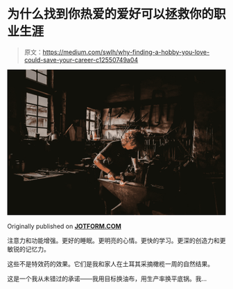 # 为什么找到你热爱的爱好可以拯救你的职业生涯

> 原文：<https://medium.com/swlh/why-finding-a-hobby-you-love-could-save-your-career-c12550749a04>

![](img/8441d1166195364075af95c33e6d45dd.png)

Originally published on [**JOTFORM.COM**](https://www.jotform.com/blog/art-of-hobbies/)

注意力和功能增强。更好的睡眠。更明亮的心情。更快的学习。更深的创造力和更敏锐的记忆力。

这些不是特效药的效果。它们是我和家人在土耳其采摘橄榄一周的自然结果。

这是一个我从未错过的承诺——我用目标换油布，用生产率换平底锅。我…